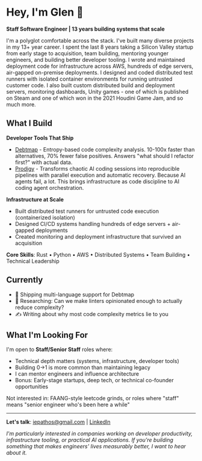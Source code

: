 # Hey, I'm Glen 👋

**Staff Software Engineer | 13 years building systems that scale**

I'm a polyglot comfortable across the stack. I've built many diverse projects in my 13+ year career. I spent the last 8 years taking a Silicon Valley startup from early stage to acquisition, team building, mentoring younger engineers, and building better developer tooling. I wrote and maintained deployment code for infrastructure across AWS, hundreds of edge servers, air-gapped on-premise deployments. I designed and coded distributed test runners with isolated container environments for running untrusted customer code. I also built custom distributed build and deployment servers, monitoring dashboards, Unity games - one of which is published on Steam and one of which won in the 2021 Houdini Game Jam, and so much more.

## What I Build

**Developer Tools That Ship**
- [Debtmap](https://github.com/iepathos/debtmap) - Entropy-based code complexity analysis. 10-100x faster than alternatives, 70% fewer false positives. Answers "what should I refactor first?" with actual data.
- [Prodigy](https://github.com/iepathos/prodigy) - Transforms chaotic AI coding sessions into reproducible pipelines with parallel execution and automatic recovery. Because AI agents fail, a lot.  This brings infrastructure as code discipline to AI coding agent orchestration.

**Infrastructure at Scale**
- Built distributed test runners for untrusted code execution (containerized isolation)
- Designed CI/CD systems handling hundreds of edge servers + air-gapped deployments
- Created monitoring and deployment infrastructure that survived an acquisition

**Core Skills**: Rust • Python • AWS • Distributed Systems • Team Building • Technical Leadership

## Currently

- 🚀 Shipping multi-language support for Debtmap
- 🔬 Researching: Can we make linters opinionated enough to actually reduce complexity?
- ✍️ Writing about why most code complexity metrics lie to you

## What I'm Looking For

I'm open to **Staff/Senior Staff** roles where:
- Technical depth matters (systems, infrastructure, developer tools)
- Building 0→1 is more common than maintaining legacy
- I can mentor engineers and influence architecture
- Bonus: Early-stage startups, deep tech, or technical co-founder opportunities

Not interested in: FAANG-style leetcode grinds, or roles where "staff" means "senior engineer who's been here a while"

---

**Let's talk**: iepathos@gmail.com | [LinkedIn](https://www.linkedin.com/in/glenbbaker/)

*I'm particularly interested in companies working on developer productivity,
infrastructure tooling, or practical AI applications. If you're building
something that makes engineers' lives measurably better, I want to hear about it.*
